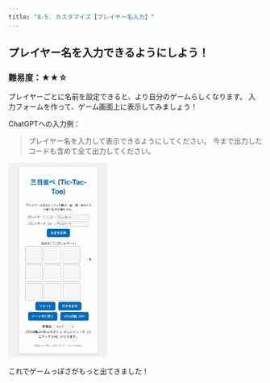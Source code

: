 ```yaml
---
title: "8-5. カスタマイズ【プレイヤー名入力】"
---
```


## プレイヤー名を入力できるようにしよう！

### 難易度：★★☆

プレイヤーごとに名前を設定できると、より自分のゲームらしくなります。
入力フォームを作って、ゲーム画面上に表示してみましょう！

ChatGPTへの入力例：

> プレイヤー名を入力して表示できるようにしてください。
> 今まで出力したコードも含めて全て出力してください。

![](/images/itboot2025/custom-name.gif)

これでゲームっぽさがもっと出てきました！